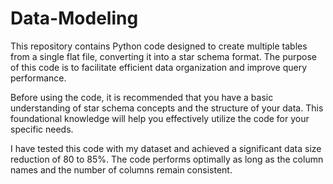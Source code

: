 # Data-Modeling

This repository contains Python code designed to create multiple tables from a single flat file, converting it into a star schema format. The purpose of this code is to facilitate efficient data organization and improve query performance.

Before using the code, it is recommended that you have a basic understanding of star schema concepts and the structure of your data. This foundational knowledge will help you effectively utilize the code for your specific needs.

I have tested this code with my dataset and achieved a significant data size reduction of 80 to 85%. The code performs optimally as long as the column names and the number of columns remain consistent.
